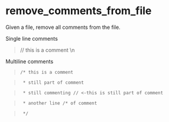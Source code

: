 # remove_comments_from_file

Given a file, remove all comments from the file.

Single line comments
>  // this is a comment \n
  
Multiline comments
  
>  `/* this is a comment`

>   ` * still part of comment`

>   ` * still commenting // <-this is still part of comment`

>   ` * another line /* of comment`

>   ` */`
   
   
